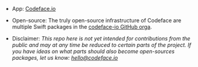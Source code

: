 * App: [Codeface.io](https://codeface.io)

* Open-source: The truly open-source infrastructure of Codeface are multiple Swift packages in the [codeface-io GitHub orga](https://github.com/codeface-io).

* Disclaimer: *This repo here is not yet intended for contributions from the public and may at any time be reduced to certain parts of the project. If you have ideas on what parts should also become open-sources packages, let us know: hello@codeface.io*

